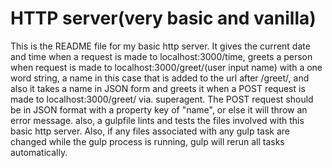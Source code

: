 # HTTP server(very basic and vanilla)
This is the README file for my basic http server. It gives the current date and time when a request is made to localhost:3000/time, greets a person when request is made to localhost:3000/greet/(user input name) with a one word string, a name in this case that is added to the url after /greet/, and also it takes a name in JSON form and greets it when a POST request is made to localhost:3000/greet/ via. superagent. The POST request should be in JSON format with a property key of "name", or else it will throw an error message. also, a gulpfile lints and tests the files involved with this basic http server. Also, if any files associated with any gulp task are changed while the gulp process is running, gulp will rerun all tasks automatically.
